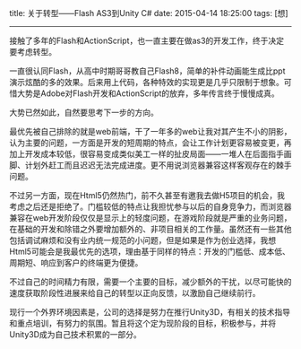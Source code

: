 title: 关于转型——Flash AS3到Unity C# 
date: 2015-04-14 18:25:00 
tags: [想] 

---

接触了多年的Flash和ActionScript，也一直主要在做as3的开发工作，终于决定要考虑转型。
<!--more-->
一直很认同Flash，从高中时期哥哥教自己Flash8，简单的补件动画能生成比ppt演示炫酷的多的效果。后来用上代码，各种特效的实现更是几乎只限制于想象。可惜大势是Adobe对Flash开发和ActionScript的放弃，多年传言终于慢慢成真。

大势已然如此，自然要思考下一步的方向。

最优先被自己排除的就是web前端，干了一年多的web让我对其产生不小的阴影，认为主要的问题，一方面是开发的短周期的特点，会让工作计划更容易被变更，再加上开发成本较低，很容易变成类似美工一样的扯皮局面——一堆人在后面指手画脚、计划外赶工而且迟迟无法完成进度。更不用说浏览器兼容这样客观存在的棘手问题。

不过另一方面，现在Html5仍然热门，前不久甚至有邀我去做H5项目的机会，我考虑之后还是拒绝了。门槛较低的特点让我担忧参与以后的自身竞争力，而浏览器兼容在web开发阶段仅仅是显示上的轻度问题，在游戏阶段就是严重的业务问题，在基础的开发和除错之外要增加额外的、非项目相关的工作量。虽然还有一些其他包括调试麻烦和没有业内统一规范的小问题，但是如果是作为创业选择，我想Html5可能会是我最优先的选项，理由基于同样的特点：开发的门槛低、成本低、周期短、响应到客户的终端更为便捷。

不过自己的时间精力有限，需要一个主要的目标，减少额外的干扰，以尽可能快的速度获取阶段性进展来给自己的转型以正向反馈，以激励自己继续前行。

现行一个外界环境因素是，公司的选择是努力在推行Unity3D，有相关的技术指导和重点培训，有努力的氛围。暂且将这个定为现阶段的目标，积极参与，并将Unity3D成为自己技术积累的一部分。